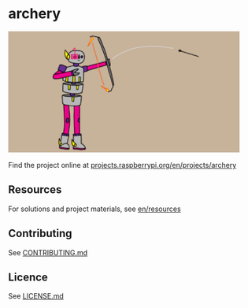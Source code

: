 # archery

![archery](/en/images/banner.png)

Find the project online at [projects.raspberrypi.org/en/projects/archery](https://projects.raspberrypi.org/en/projects/archery)

## Resources
For solutions and project materials, see [en/resources](https://github.com/raspberrypilearning/archery/tree/master/en/resources)

## Contributing
See [CONTRIBUTING.md](CONTRIBUTING.md)

## Licence
 See [LICENSE.md](LICENSE.md)